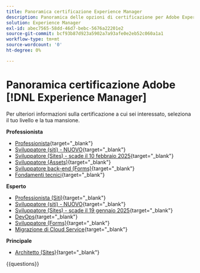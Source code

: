 ```yaml
---
title: Panoramica certificazione Experience Manager
description: Panoramica delle opzioni di certificazione per Adobe Experience Manager
solution: Experience Manager
exl-id: abec7565-58dd-46d7-bebc-5676a22201e2
source-git-commit: bcf93b87d923a5902a7a93afe0e2eb52c060a1a1
workflow-type: tm+mt
source-wordcount: '0'
ht-degree: 0%

---
```


# Panoramica certificazione Adobe [!DNL Experience Manager]

Per ulteriori informazioni sulla certificazione a cui sei interessato, seleziona il tuo livello e la tua mansione.

**Professionista**

* [Professionista](https://certification.adobe.com/certification/experience-manager-business-practitioner-professional){target="_blank"} <!--AD0-E126-->
* [Sviluppatore (siti) - NUOVO](https://certification.adobe.com/certification/sites-developer-professional-v2){target="_blank"} <!--AD0-E128-->
* [Sviluppatore (Sites) - scade il 10 febbraio 2025](https://certification.adobe.com/certification/sites-developer-professional){target="_blank"} <!--AD0-E123-->
* [Sviluppatore (Assets)](https://certification.adobe.com/certification/assets-developer-professional){target="_blank"} <!--AD0-E129-->
* [Sviluppatore back-end (Forms)](https://certification.adobe.com/certification/backend-developer-professional){target="_blank"} <!--AD0-E127-->
* [Fondamenti tecnici](https://certification.adobe.com/certification/technical-foundations-professional){target="_blank"} <!--AD0-E132-->

**Esperto**

* [Professionista (Siti)](https://certification.adobe.com/certification/sites-business-practitioner-expert){target="_blank"} <!--AD0-E121-->
* [Sviluppatore (siti) - NUOVO](https://certification.adobe.com/certification/sites-developer-expert-v2){target="_blank"} <!--AD0-E137-->
* [Sviluppatore (Sites) - scade il 19 gennaio 2025](https://certification.adobe.com/certification/sites-developer-expert){target="_blank"} <!--AD0-E134-->
* [DevOps](https://certification.adobe.com/certification/aem-devops-engineer-expert){target="_blank"} <!--AD0-E124-->
* [Sviluppatore (Forms)](https://certification.adobe.com/certification/aem-forms-developer-expert){target="_blank"} <!--AD0-E125-->
* [Migrazione di Cloud Service](https://certification.adobe.com/certification/cloud-service-migration-expert){target="_blank"} <!--AD0-E136-->

**Principale**

* [Architetto (Sites)](https://certification.adobe.com/certification/sites-architect-master){target="_blank"} <!--AD0-E117-->

{{questions}}
